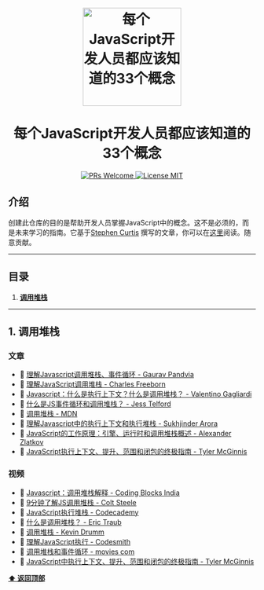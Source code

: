 <h1 align="center">
<br>
  <a href="https://github.com/leonardomso/33"><img src="https://i.imgur.com/dsHmk6H.jpg" alt="每个JavaScript开发人员都应该知道的33个概念" width=200"></a>
  <br>
    <br>
  每个JavaScript开发人员都应该知道的33个概念
  <br>
</h1>

<p align="center">
  <a href="http://makeapullrequest.com">
    <img src="https://img.shields.io/badge/PRs-welcome-brightgreen.svg?style=flat-square" alt="PRs Welcome">
  </a>
  <a href="https://opensource.org/licenses/MIT">
    <img src="https://img.shields.io/badge/license-MIT-blue.svg?style=flat-square" alt="License MIT">
  </a>
</p>

## 介绍

创建此仓库的目的是帮助开发人员掌握JavaScript中的概念。这不是必须的，而是未来学习的指南。它基于[Stephen Curtis](https://twitter.com/stephenthecurt)
撰写的文章，你可以在[这里](https://medium.com/@stephenthecurt/33-fundamentals-every-javascript-developer-should-know-13dd720a90d1)阅读。随意贡献。

---

## 目录

1. **[调用堆栈](#1-调用堆栈)**

---

## 1. 调用堆栈

### 文章

 * 📜 [理解Javascript调用堆栈、事件循环 - Gaurav Pandvia](https://medium.com/@gaurav.pandvia/understanding-javascript-function-executions-tasks-event-loop-call-stack-more-part-1-5683dea1f5ec)
 * 📜 [理解JavaScript调用堆栈 - Charles Freeborn](https://medium.freecodecamp.org/understanding-the-javascript-call-stack-861e41ae61d4)
 * 📜 [Javascript：什么是执行上下文？什么是调用堆栈？ - Valentino Gagliardi](https://www.valentinog.com/blog/js-execution-context-call-stack/)
 * 📜 [什么是JS事件循环和调用堆栈？ - Jess Telford](https://gist.github.com/jesstelford/9a35d20a2aa044df8bf241e00d7bc2d0)
 * 📜 [调用堆栈 - MDN](https://developer.mozilla.org/en-US/docs/Glossary/Call_stack)
 * 📜 [理解Javascript中的执行上下文和执行堆栈 - Sukhjinder Arora](https://blog.bitsrc.io/understanding-execution-context-and-execution-stack-in-javascript-1c9ea8642dd0)
 * 📜 [JavaScript的工作原理：引擎、运行时和调用堆栈概述 - Alexander Zlatkov](https://blog.sessionstack.com/how-does-javascript-actually-work-part-1-b0bacc073cf)
 * 📜 [JavaScript执行上下文、提升、范围和闭包的终极指南 - Tyler McGinnis](https://tylermcginnis.com/ultimate-guide-to-execution-contexts-hoisting-scopes-and-closures-in-javascript/)

### 视频

 * 🎥 [Javascript：调用堆栈解释 - Coding Blocks India](http://qiniu.17card.top/video/Javascript-%20The%20JS%20callstack%20explained%20with%20a%20simple%20example.mp4)
 * 🎥 [9分钟了解JS调用堆栈 - Colt Steele](http://qiniu.17card.top/video/The%20JS%20Call%20Stack%20Explained%20In%209%20Minutes.mp4)
 * 🎥 [JavaScript执行堆栈 - Codecademy](http://qiniu.17card.top/video/%5BJavaScript%20Tutorial%5D%20012%20JavaScript%20Function%20Invocation%20and%20the%20Execution%20Stack.mp4)
 * 🎥 [什么是调用堆栈？ - Eric Traub](https://www.youtube.com/watch?v=w7QWQlkLY_s)
 * 🎥 [调用堆栈 - Kevin Drumm](https://www.youtube.com/watch?v=Q2sFmqvpBe0)
 * 🎥 [理解JavaScript执行 - Codesmith](https://www.youtube.com/watch?v=Z6a1cLyq7Ac&list=PLWrQZnG8l0E4kd1T_nyuVoxQUaYEWFgcD)
 * 🎥 [调用堆栈和事件循环 - movies com](https://www.youtube.com/watch?v=mk0lu9MKBto)
 * 🎥 [JavaScript中执行上下文、提升、范围和闭包的终极指南 - Tyler McGinnis](http://qiniu.17card.top/video/The%20Ultimate%20Guide%20to%20Execution%20Contexts,%20Hoisting,%20Scopes,%20and%20Closures%20in%20JavaScript.mp4)

**[⬆ 返回顶部](#目录)**
